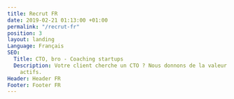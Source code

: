 ```yaml
---
title: Recrut FR
date: 2019-02-21 01:13:00 +01:00
permalink: "/recrut-fr"
position: 3
layout: landing
Language: Français
SEO:
  Title: CTO, bro - Coaching startups
  Description: Votre client cherche un CTO ? Nous donnons de la valeur à vos candidats
    actifs.
Header: Header FR
Footer: Footer FR
---
```


